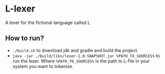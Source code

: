 # L-lexer
A lexer for the fictional language called L

## How to run?
* `./build.sh` to download jdk and gradle and build the project.
* `java -jar ./build/libs/lexer-1.0-SNAPSHOT.jar %PATH_TO_SOURCES%` to run the lexer. Where `%PATH_TO_SOURCES%` is the path to L-file in your system you want to tokenize.

